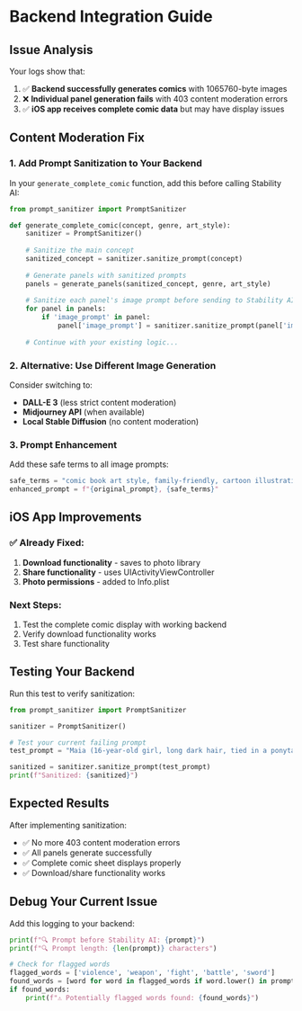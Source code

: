 # Backend Integration Guide

## Issue Analysis

Your logs show that:
1. ✅ **Backend successfully generates comics** with 1065760-byte images
2. ❌ **Individual panel generation fails** with 403 content moderation errors
3. ✅ **iOS app receives complete comic data** but may have display issues

## Content Moderation Fix

### 1. Add Prompt Sanitization to Your Backend

In your `generate_complete_comic` function, add this before calling Stability AI:

```python
from prompt_sanitizer import PromptSanitizer

def generate_complete_comic(concept, genre, art_style):
    sanitizer = PromptSanitizer()
    
    # Sanitize the main concept
    sanitized_concept = sanitizer.sanitize_prompt(concept)
    
    # Generate panels with sanitized prompts
    panels = generate_panels(sanitized_concept, genre, art_style)
    
    # Sanitize each panel's image prompt before sending to Stability AI
    for panel in panels:
        if 'image_prompt' in panel:
            panel['image_prompt'] = sanitizer.sanitize_prompt(panel['image_prompt'])
    
    # Continue with your existing logic...
```

### 2. Alternative: Use Different Image Generation

Consider switching to:
- **DALL-E 3** (less strict content moderation)
- **Midjourney API** (when available)
- **Local Stable Diffusion** (no content moderation)

### 3. Prompt Enhancement

Add these safe terms to all image prompts:
```python
safe_terms = "comic book art style, family-friendly, cartoon illustration, clean art, professional artwork"
enhanced_prompt = f"{original_prompt}, {safe_terms}"
```

## iOS App Improvements

### ✅ Already Fixed:
1. **Download functionality** - saves to photo library
2. **Share functionality** - uses UIActivityViewController  
3. **Photo permissions** - added to Info.plist

### Next Steps:
1. Test the complete comic display with working backend
2. Verify download functionality works
3. Test share functionality

## Testing Your Backend

Run this test to verify sanitization:

```python
from prompt_sanitizer import PromptSanitizer

sanitizer = PromptSanitizer()

# Test your current failing prompt
test_prompt = "Maia (16-year-old girl, long dark hair, tied in a ponytail, leather armor with the symbol of the kingdom, determined expression)"

sanitized = sanitizer.sanitize_prompt(test_prompt)
print(f"Sanitized: {sanitized}")
```

## Expected Results

After implementing sanitization:
- ✅ No more 403 content moderation errors
- ✅ All panels generate successfully
- ✅ Complete comic sheet displays properly
- ✅ Download/share functionality works

## Debug Your Current Issue

Add this logging to your backend:

```python
print(f"🔍 Prompt before Stability AI: {prompt}")
print(f"🔍 Prompt length: {len(prompt)} characters")

# Check for flagged words
flagged_words = ['violence', 'weapon', 'fight', 'battle', 'sword']
found_words = [word for word in flagged_words if word.lower() in prompt.lower()]
if found_words:
    print(f"⚠️ Potentially flagged words found: {found_words}")
``` 